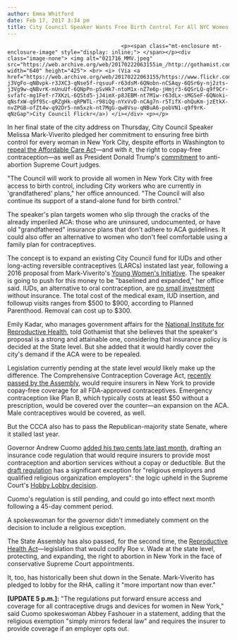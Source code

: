 ```yaml
---
author: Emma Whitford
date: Feb 17, 2017 3:34 pm
title: City Council Speaker Wants Free Birth Control For All NYC Women In Need
---
```


	
										<p><span class="mt-enclosure mt-enclosure-image" style="display: inline;"> </span></p><div class="image-none"> <img alt="021716_MMV.jpeg" src="https://web.archive.org/web/20170222063155im_/http://gothamist.com/attachments/nyc_ewhitford/021716_MMV.jpeg" width="640" height="425"> <br> <i> (Via <a href="https://web.archive.org/web/20170222063155/https://www.flickr.com/photos/nyccouncil/11847448496/in/photolist-j3VgFo-qNBvpk-r3JXC3-qNse5f-rqsuuF-r63dsM-6QNobn-nCSAqy-6QSr6y-nj2zts-j3Vg9w-qNBvrK-nUnuUf-6QNpPn-pSvHk7-ntoM1x-nZ7e6p-jHmjr3-6QSrLQ-q9f9Cr-svfafc-mg1Fef-r7XKzL-6QStd5-jJ4imX-p8JEBM-nt7M1w-r63dLx-sMGSeF-6QNoki-qNsfxW-q9f95c-qRZgHk-qRPWTL-r98iQg-nYxVvD-nCAg7n-r5TifX-ohQuKm-jzEtkX-nvZPGB-ofZt4w-q92Dr5-nm5xzk-nt7MgG-qw8Vsu-qNBuA6-pobVN1-q9f9rK-qNzGap">City Council Flickr</a>) </i></div> <p></p>

<p>In her final state of the city address on Thursday, City Council Speaker Melissa Mark-Viverito pledged her commitment to ensuring free birth control for every woman in New York City, despite efforts in Washington to <a href="https://web.archive.org/web/20170222063155/http://gothamist.com/2017/01/12/affordable_care_act_repeal_vote.php">repeal the Affordable Care Act</a>&#x2014;and with it, the right to copay-free contraception&#x2014;as well as President Donald Trump&apos;s <a href="https://web.archive.org/web/20170222063155/http://dcist.com/2017/01/trump_gives_the_supreme_court_nomin.php">commitment</a> to anti-abortion Supreme Court judges. </p>

<p>&quot;The Council will work to provide all women in New York City with free access to birth control, including City workers who are currently in &apos;grandfathered&apos; plans,&quot; her office announced. &quot;The Council will also continue its support of a stand-alone fund for birth control.&quot; </p>

<p>The speaker&apos;s plan targets women who slip through the cracks of the already imperiled ACA: those who are uninsured, undocumented, or have old &quot;grandfathered&quot; insurance plans that don&apos;t adhere to ACA guidelines. It could also offer an alternative to women who don&apos;t feel comfortable using a family plan for contraceptives. </p>

<p>The concept is to expand an existing City Council fund for IUDs and other long-acting reversible contraceptives (LARCs) instated last year, following a 2016 proposal from Mark-Viverito&apos;s <a href="https://web.archive.org/web/20170222063155/http://www.shewillbe.nyc/YWI-Report-and-Recommendations.pdf">Young Women&apos;s Initiative</a>. The speaker is going to push for this money to be &quot;baselined and expanded,&quot; her office said. IUDs, an alternative to oral contraception, are <a href="https://web.archive.org/web/20170222063155/http://gothamist.com/2016/11/17/free_iud_implant_planned_parenthood.php">no small investment</a> without insurance. The total cost of the medical exam, IUD insertion, and followup visits ranges from $500 to $900, according to Planned Parenthood. Removal can cost up to $300.</p>

<p>Emily Kadar, who manages government affairs for the <a href="https://web.archive.org/web/20170222063155/https://www.google.com/search?q=National+Institute+for+Reproductive+Health&amp;oq=National+Institute+for+Reproductive+Health&amp;aqs=chrome..69i57j0l5.515j0j4&amp;sourceid=chrome&amp;ie=UTF-8">National Institute for Reproductive Health</a>, told Gothamist that she believes that the speaker&apos;s proposal is a strong and attainable one, considering that insurance policy is decided at the State level. But she added that it would hardly cover the city&apos;s demand if the ACA were to be repealed. </p>

<p>Legislation currently pending at the state level <em>would</em> likely make up the difference. The Comprehensive Contraception Coverage Act, <a href="https://web.archive.org/web/20170222063155/http://gothamist.com/2017/01/18/obamacare_ny_contraception.php">recently passed by the Assembly</a>, would require insurers in New York to provide copay-free coverage for all FDA-approved contraceptives. Emergency contraception like Plan B, which typically costs at least $50 without a prescription, would be covered over the counter&#x2014;an expansion on the ACA. Male contraceptives would be covered, as well.</p>

<p>But the CCCA also has to pass the Republican-majority state Senate, where it stalled last year. </p>

<p>Governor Andrew Cuomo <a href="https://web.archive.org/web/20170222063155/https://www.governor.ny.gov/news/governor-cuomo-announces-decisive-actions-secure-access-reproductive-health-services-new-york">added his two cents late last month</a>, drafting an insurance code regulation that would require insurers to provide most contraception and abortion services without a copay or deductible. But the <a href="https://web.archive.org/web/20170222063155/https://www.governor.ny.gov/sites/governor.ny.gov/files/atoms/files/NSTextP62_48.pdf">draft regulation</a> has a significant exception for &quot;religious employers and qualified religious organization employers&quot;: the logic upheld in the Supreme Court&apos;s <a href="https://web.archive.org/web/20170222063155/https://www.nytimes.com/2014/07/27/magazine/what-the-hobby-lobby-ruling-means-for-america.html">Hobby Lobby decision</a>. </p>

<p>Cuomo&apos;s regulation is still pending, and could go into effect next month following a 45-day comment period. </p>

<p>A spokeswoman for the governor didn&apos;t immediately comment on the decision to include a religious exception. </p>

<p>The State Assembly has also passed, for the second time, the <a href="https://web.archive.org/web/20170222063155/http://gothamist.com/2017/01/26/abortion_reform_new_york.php">Reproductive Health Act</a>&#x2014;legislation that would codify Roe v. Wade at the state level, protecting, and expanding, the right to abortion in New York in the face of conservative Supreme Court appointments. </p>

<p>It, too, has historically been shut down in the Senate. Mark-Viverito has pledged to lobby for the RHA, calling it &quot;more important now than ever.&quot; </p>

<p><strong>[UPDATE 5 p.m.]:</strong> &quot;The regulations put forward ensure access and coverage for all contraceptive drugs and devices for women in New York,&quot; said Cuomo spokeswoman Abbey Fashouer in a statement, adding that the religious exemption &quot;simply mirrors federal law&quot; and requires the insurer to provide coverage if an employer opts out. </p>					
										
									
				